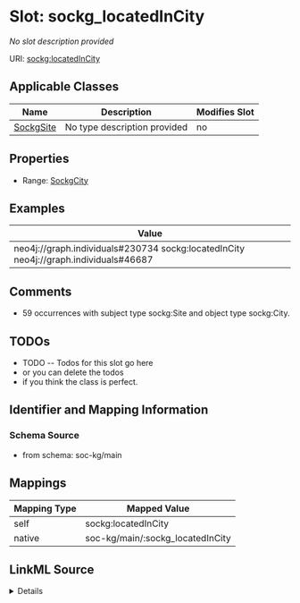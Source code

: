 

# Slot: sockg_locatedInCity


_No slot description provided_





URI: [sockg:locatedInCity](http://www.semanticweb.org/sockg/ontologies/2024/0/soil-carbon-ontology/locatedInCity)



<!-- no inheritance hierarchy -->





## Applicable Classes

| Name | Description | Modifies Slot |
| --- | --- | --- |
| [SockgSite](../classes/SockgSite.md) | No type description provided |  no  |







## Properties

* Range: [SockgCity](../classes/SockgCity.md)






## Examples

| Value |
| --- |
| neo4j://graph.individuals#230734 sockg:locatedInCity neo4j://graph.individuals#46687 |

## Comments

* 59 occurrences with subject type sockg:Site and object type sockg:City.

## TODOs

* TODO -- Todos for this slot go here
* or you can delete the todos
* if you think the class is perfect.

## Identifier and Mapping Information







### Schema Source


* from schema: soc-kg/main




## Mappings

| Mapping Type | Mapped Value |
| ---  | ---  |
| self | sockg:locatedInCity |
| native | soc-kg/main/:sockg_locatedInCity |




## LinkML Source

<details>
```yaml
name: sockg_locatedInCity
description: No slot description provided
todos:
- TODO -- Todos for this slot go here
- or you can delete the todos
- if you think the class is perfect.
comments:
- 59 occurrences with subject type sockg:Site and object type sockg:City.
examples:
- value: neo4j://graph.individuals#230734 sockg:locatedInCity neo4j://graph.individuals#46687
from_schema: soc-kg/main
rank: 1000
slot_uri: sockg:locatedInCity
alias: sockg_locatedInCity
domain_of:
- sockg_Site
range: sockg_City

```
</details>